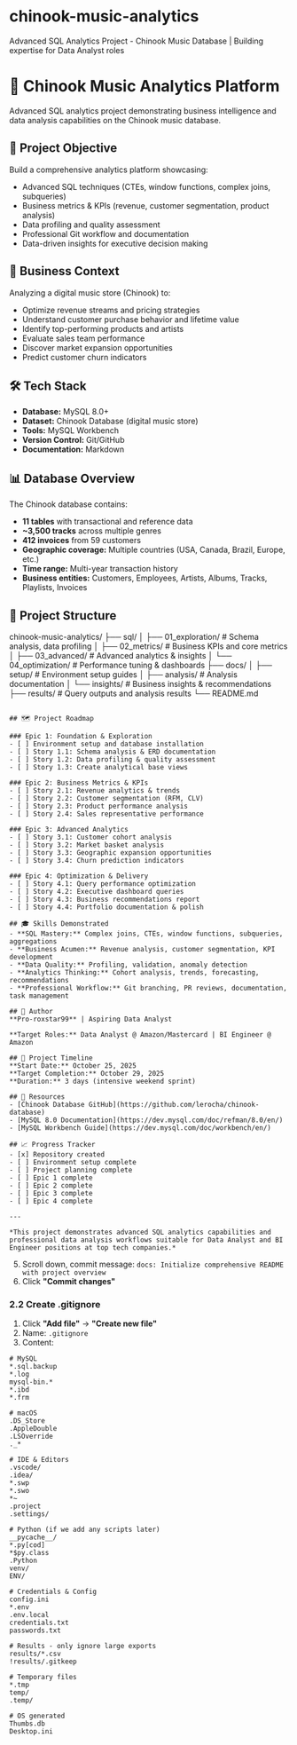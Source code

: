 # chinook-music-analytics
Advanced SQL Analytics Project - Chinook Music Database | Building expertise for Data Analyst roles

# 🎵 Chinook Music Analytics Platform

Advanced SQL analytics project demonstrating business intelligence and data analysis capabilities on the Chinook music database.

## 🎯 Project Objective
Build a comprehensive analytics platform showcasing:
- Advanced SQL techniques (CTEs, window functions, complex joins, subqueries)
- Business metrics & KPIs (revenue, customer segmentation, product analysis)
- Data profiling and quality assessment
- Professional Git workflow and documentation
- Data-driven insights for executive decision making

## 🏢 Business Context
Analyzing a digital music store (Chinook) to:
- Optimize revenue streams and pricing strategies
- Understand customer purchase behavior and lifetime value
- Identify top-performing products and artists
- Evaluate sales team performance
- Discover market expansion opportunities
- Predict customer churn indicators

## 🛠️ Tech Stack
- **Database:** MySQL 8.0+ 
- **Dataset:** Chinook Database (digital music store)
- **Tools:** MySQL Workbench
- **Version Control:** Git/GitHub
- **Documentation:** Markdown

## 📊 Database Overview
The Chinook database contains:
- **11 tables** with transactional and reference data
- **~3,500 tracks** across multiple genres
- **412 invoices** from 59 customers
- **Geographic coverage:** Multiple countries (USA, Canada, Brazil, Europe, etc.)
- **Time range:** Multi-year transaction history
- **Business entities:** Customers, Employees, Artists, Albums, Tracks, Playlists, Invoices

## 📁 Project Structure
chinook-music-analytics/
├── sql/
│   ├── 01_exploration/     # Schema analysis, data profiling
│   ├── 02_metrics/          # Business KPIs and core metrics
│   ├── 03_advanced/         # Advanced analytics & insights
│   └── 04_optimization/     # Performance tuning & dashboards
├── docs/
│   ├── setup/               # Environment setup guides
│   ├── analysis/            # Analysis documentation
│   └── insights/            # Business insights & recommendations
├── results/                 # Query outputs and analysis results
└── README.md
```

## 🗺️ Project Roadmap

### Epic 1: Foundation & Exploration
- [ ] Environment setup and database installation
- [ ] Story 1.1: Schema analysis & ERD documentation
- [ ] Story 1.2: Data profiling & quality assessment
- [ ] Story 1.3: Create analytical base views

### Epic 2: Business Metrics & KPIs
- [ ] Story 2.1: Revenue analytics & trends
- [ ] Story 2.2: Customer segmentation (RFM, CLV)
- [ ] Story 2.3: Product performance analysis
- [ ] Story 2.4: Sales representative performance

### Epic 3: Advanced Analytics
- [ ] Story 3.1: Customer cohort analysis
- [ ] Story 3.2: Market basket analysis
- [ ] Story 3.3: Geographic expansion opportunities
- [ ] Story 3.4: Churn prediction indicators

### Epic 4: Optimization & Delivery
- [ ] Story 4.1: Query performance optimization
- [ ] Story 4.2: Executive dashboard queries
- [ ] Story 4.3: Business recommendations report
- [ ] Story 4.4: Portfolio documentation & polish

## 🎓 Skills Demonstrated
- **SQL Mastery:** Complex joins, CTEs, window functions, subqueries, aggregations
- **Business Acumen:** Revenue analysis, customer segmentation, KPI development
- **Data Quality:** Profiling, validation, anomaly detection
- **Analytics Thinking:** Cohort analysis, trends, forecasting, recommendations
- **Professional Workflow:** Git branching, PR reviews, documentation, task management

## 👤 Author
**Pro-roxstar99** | Aspiring Data Analyst

**Target Roles:** Data Analyst @ Amazon/Mastercard | BI Engineer @ Amazon

## 📅 Project Timeline
**Start Date:** October 25, 2025  
**Target Completion:** October 29, 2025  
**Duration:** 3 days (intensive weekend sprint)

## 🔗 Resources
- [Chinook Database GitHub](https://github.com/lerocha/chinook-database)
- [MySQL 8.0 Documentation](https://dev.mysql.com/doc/refman/8.0/en/)
- [MySQL Workbench Guide](https://dev.mysql.com/doc/workbench/en/)

## 📈 Progress Tracker
- [x] Repository created
- [ ] Environment setup complete
- [ ] Project planning complete
- [ ] Epic 1 complete
- [ ] Epic 2 complete
- [ ] Epic 3 complete
- [ ] Epic 4 complete

---

*This project demonstrates advanced SQL analytics capabilities and professional data analysis workflows suitable for Data Analyst and BI Engineer positions at top tech companies.*
```

5. Scroll down, commit message: `docs: Initialize comprehensive README with project overview`
6. Click **"Commit changes"**

### 2.2 Create .gitignore

1. Click **"Add file"** → **"Create new file"**
2. Name: `.gitignore`
3. Content:
```
# MySQL
*.sql.backup
*.log
mysql-bin.*
*.ibd
*.frm

# macOS
.DS_Store
.AppleDouble
.LSOverride
._*

# IDE & Editors
.vscode/
.idea/
*.swp
*.swo
*~
.project
.settings/

# Python (if we add any scripts later)
__pycache__/
*.py[cod]
*$py.class
.Python
venv/
ENV/

# Credentials & Config
config.ini
*.env
.env.local
credentials.txt
passwords.txt

# Results - only ignore large exports
results/*.csv
!results/.gitkeep

# Temporary files
*.tmp
temp/
.temp/

# OS generated
Thumbs.db
Desktop.ini
